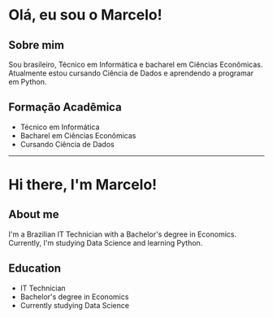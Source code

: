 # Olá, eu sou o Marcelo!

## Sobre mim

Sou brasileiro, Técnico em Informática e bacharel em Ciências Econômicas. Atualmente estou cursando Ciência de Dados e aprendendo a programar em Python.

## Formação Acadêmica

- Técnico em Informática
- Bacharel em Ciências Econômicas
- Cursando Ciência de Dados

---

# Hi there, I'm Marcelo!

## About me

I'm a Brazilian IT Technician with a Bachelor's degree in Economics. Currently, I'm studying Data Science and learning Python.

## Education

- IT Technician
- Bachelor's degree in Economics
- Currently studying Data Science
